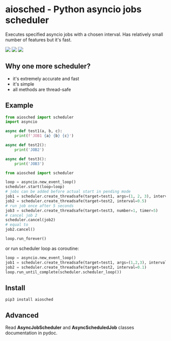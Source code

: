 # aiosched - Python asyncio jobs scheduler

Executes specified asyncio jobs with a chosen interval. Has relatively small
number of features but it's fast.

<img src="https://img.shields.io/pypi/v/aiosched.svg" /> <img src="https://img.shields.io/badge/license-MIT-green" /> <img src="https://img.shields.io/badge/python-3.5%20%7C%203.6%20%7C%203.7-blue.svg" />

## Why one more scheduler?

* it's extremely accurate and fast
* it's simple
* all methods are thread-safe

## Example

```python
from aiosched import scheduler
import asyncio

async def test1(a, b, c):
    print(f'JOB1 {a} {b} {c}')

async def test2():
    print('JOB2')

async def test3():
    print('JOB3')

from aiosched import scheduler

loop = asyncio.new_event_loop()
scheduler.start(loop=loop)
# jobs can be added before actual start in pending mode
job1 = scheduler.create_threadsafe(target=test1, args=(1, 2, 3), interval=1)
job2 = scheduler.create_threadsafe(target=test2, interval=0.5)
# run job once after 5 seconds
job3 = scheduler.create_threadsafe(target=test3, number=1, timer=5)
# cancel job 2
scheduler.cancel(job2)
# equal to
job2.cancel()

loop.run_forever()
```

or run scheduler loop as coroutine:

```python
loop = asyncio.new_event_loop()
job1 = scheduler.create_threadsafe(target=test1, args=(1,2,3), interval=0.1)
job2 = scheduler.create_threadsafe(target=test2, interval=0.1)
loop.run_until_complete(scheduler.scheduler_loop())
```

## Install

```shell
pip3 install aiosched
```

## Advanced

Read **AsyncJobScheduler** and **AsyncScheduledJob** classes documentation in
pydoc.
